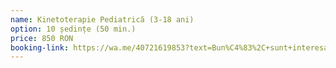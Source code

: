 ```yaml
---
name: Kinetoterapie Pediatrică (3-18 ani)
option: 10 ședințe (50 min.)
price: 850 RON
booking-link: https://wa.me/40721619853?text=Bun%C4%83%2C+sunt+interesat%C4%83+de+procedura+%22KINETOTERAPIE+PEDIATRICA+10+%C8%99edin%C8%9Be+%2850+min.%29+850+RON%22
---
```


